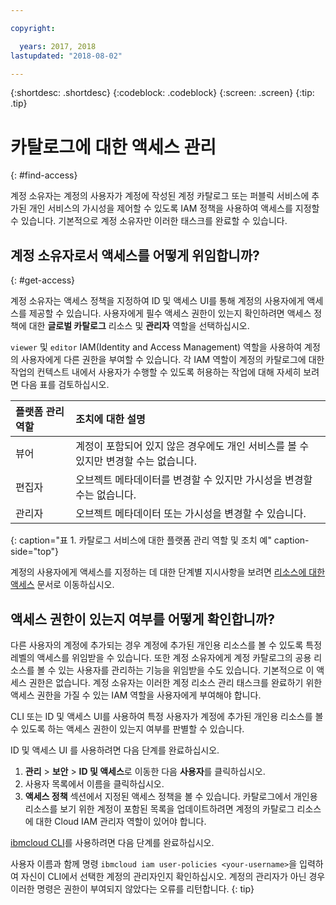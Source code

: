 ```yaml
---

copyright:

  years: 2017, 2018
lastupdated: "2018-08-02"

---
```


{:shortdesc: .shortdesc}
{:codeblock: .codeblock}
{:screen: .screen}
{:tip: .tip}

# 카탈로그에 대한 액세스 관리
{: #find-access}

계정 소유자는 계정의 사용자가 계정에 작성된 계정 카탈로그 또는 퍼블릭 서비스에 추가된 개인 서비스의 가시성을 제어할 수 있도록 IAM 정책을 사용하여 액세스를 지정할 수 있습니다. 기본적으로 계정 소유자만 이러한 태스크를 완료할 수 있습니다.

## 계정 소유자로서 액세스를 어떻게 위임합니까?
{: #get-access}

계정 소유자는 액세스 정책을 지정하여 ID 및 액세스 UI를 통해 계정의 사용자에게 액세스를 제공할 수 있습니다. 사용자에게 필수 액세스 권한이 있는지 확인하려면 액세스 정책에 대한 **글로벌 카탈로그** 리소스 및 **관리자** 역할을 선택하십시오.

`viewer` 및 `editor` IAM(Identity and Access Management) 역할을 사용하여 계정의 사용자에게 다른 권한을 부여할 수 있습니다. 각 IAM 역할이 계정의 카탈로그에 대한 작업의 컨텍스트 내에서 사용자가 수행할 수 있도록 허용하는 작업에 대해 자세히 보려면 다음 표를 검토하십시오.

|플랫폼 관리 역할 |조치에 대한 설명 |
|:-----------------|:-----------------|
|뷰어 |계정이 포함되어 있지 않은 경우에도 개인 서비스를 볼 수 있지만 변경할 수는 없습니다. |
|편집자 |오브젝트 메타데이터를 변경할 수 있지만 가시성을 변경할 수는 없습니다. |
|관리자 |오브젝트 메타데이터 또는 가시성을 변경할 수 있습니다.  |
{: caption="표 1. 카탈로그 서비스에 대한 플랫폼 관리 역할 및 조치 예" caption-side="top"}

계정의 사용자에게 액세스를 지정하는 데 대한 단계별 지시사항을 보려면 [리소스에 대한 액세스](/docs/iam/mngiam.html#iammanidaccser#resourceaccess) 문서로 이동하십시오.

## 액세스 권한이 있는지 여부를 어떻게 확인합니까?

다른 사용자의 계정에 추가되는 경우 계정에 추가된 개인용 리소스를 볼 수 있도록 특정 레벨의 액세스를 위임받을 수 있습니다. 또한 계정 소유자에게 계정 카탈로그의 공용 리소스를 볼 수 있는 사용자를 관리하는 기능을 위임받을 수도 있습니다. 기본적으로 이 액세스 권한은 없습니다. 계정 소유자는 이러한 계정 리소스 관리 태스크를 완료하기 위한 액세스 권한을 가질 수 있는 IAM 역할을 사용자에게 부여해야 합니다.

CLI 또는 ID 및 액세스 UI를 사용하여 특정 사용자가 계정에 추가된 개인용 리소스를 볼 수 있도록 하는 액세스 권한이 있는지 여부를 판별할 수 있습니다.

ID 및 액세스 UI 를 사용하려면 다음 단계를 완료하십시오.

1. **관리** > **보안** > **ID 및 액세스**로 이동한 다음 **사용자**를 클릭하십시오.
2. 사용자 목록에서 이름을 클릭하십시오.
3. **액세스 정책** 섹션에서 지정된 액세스 정책을 볼 수 있습니다. 카탈로그에서 개인용 리소스를 보기 위한 계정이 포함된 목록을 업데이트하려면 계정의 카탈로그 리소스에 대한 Cloud IAM 관리자 역할이 있어야 합니다.

[ibmcloud CLI](/docs/cli/reference/ibmcloud/bx_cli.html#ibmcloud_commands_iam)를 사용하려면 다음 단계를 완료하십시오.

사용자 이름과 함께 명령 `ibmcloud iam user-policies <your-username>`을 입력하여 자신이 CLI에서 선택한 계정의 관리자인지 확인하십시오. 계정의 관리자가 아닌 경우 이러한 명령은 권한이 부여되지 않았다는 오류를 리턴합니다.
{: tip}
